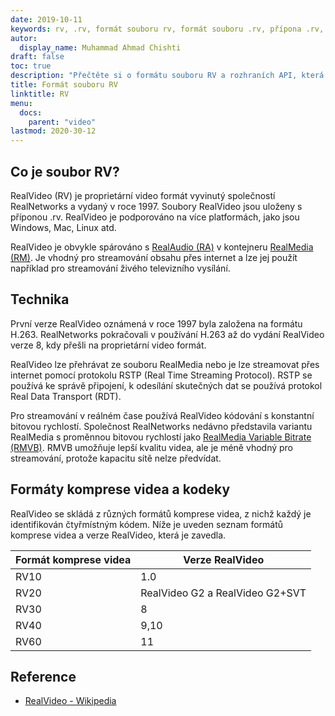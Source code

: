 ```yaml
---
date: 2019-10-11
keywords: rv, .rv, formát souboru rv, formát souboru .rv, přípona .rv, formát videa rv, formát souboru RealVideo
autor:
  display_name: Muhammad Ahmad Chishti
draft: false
toc: true
description: "Přečtěte si o formátu souboru RV a rozhraních API, která mohou vytvářet a otevírat soubory RV."
title: Formát souboru RV
linktitle: RV
menu:
  docs:
    parent: "video"
lastmod: 2020-30-12
---
```


## Co je soubor RV? ##

RealVideo (RV) je proprietární video formát vyvinutý společností RealNetworks a vydaný v roce 1997. Soubory RealVideo jsou uloženy s příponou .rv. RealVideo je podporováno na více platformách, jako jsou Windows, Mac, Linux atd.

RealVideo je obvykle spárováno s [RealAudio (RA)](/cs/audio/ra/) v kontejneru [RealMedia (RM)](/cs/video/rm/). Je vhodný pro streamování obsahu přes internet a lze jej použít například pro streamování živého televizního vysílání.

## Technika ##

První verze RealVideo oznámená v roce 1997 byla založena na formátu H.263. RealNetworks pokračovali v používání H.263 až do vydání RealVideo verze 8, kdy přešli na proprietární video formát.

RealVideo lze přehrávat ze souboru RealMedia nebo je lze streamovat přes internet pomocí protokolu RSTP (Real Time Streaming Protocol). RSTP se používá ke správě připojení, k odesílání skutečných dat se používá protokol Real Data Transport (RDT).

Pro streamování v reálném čase používá RealVideo kódování s konstantní bitovou rychlostí. Společnost RealNetworks nedávno představila variantu RealMedia s proměnnou bitovou rychlostí jako [RealMedia Variable Bitrate (RMVB)](/cs/video/rmvb/). RMVB umožňuje lepší kvalitu videa, ale je méně vhodný pro streamování, protože kapacitu sítě nelze předvídat.

## Formáty komprese videa a kodeky ##

RealVideo se skládá z různých formátů komprese videa, z nichž každý je identifikován čtyřmístným kódem. Níže je uveden seznam formátů komprese videa a verze RealVideo, která je zavedla.

|Formát komprese videa|Verze RealVideo|
|---|---|
|RV10|1.0|
|RV20|RealVideo G2 a RealVideo G2+SVT|
|RV30|8|
|RV40|9,10|
|RV60|11|

## Reference ##

- [RealVideo - Wikipedia](https://en.wikipedia.org/wiki/RealVideo)


